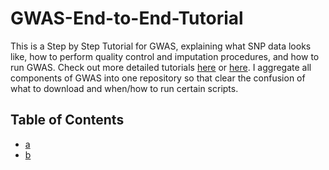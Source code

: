 # GWAS-End-to-End-Tutorial
This is a Step by Step Tutorial for GWAS, explaining what SNP data looks like, how to perform quality control and imputation procedures, and how to run GWAS.
Check out more detailed tutorials [here](https://cloufield.github.io/GWASTutorial) or [here](https://pmc.ncbi.nlm.nih.gov/articles/PMC6001694/). 
I aggregate all components of GWAS into one repository so that clear the confusion of what to download and when/how to run certain scripts. 

## Table of Contents
* [a](#a)
* [b](#b)

